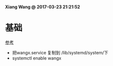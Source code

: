 #### Xiang Wang @ 2017-03-23 21:21:52

# 基础
[参考](https://askubuntu.com/questions/19320/how-to-enable-or-disable-services/19324#19324?newreg=00e6d230f2ef4f2a893ec12c18d66399)
* 把wangx.service 复制到 /lib/systemd/system/下
* systemctl enable wangx
